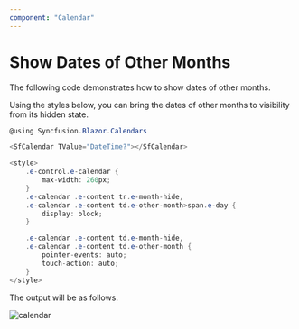 ```yaml
---
component: "Calendar"
---
```


# Show Dates of Other Months

The following code demonstrates how to show dates of other months.

Using the styles below, you can bring the dates of other months to visibility from its hidden state.

```csharp
@using Syncfusion.Blazor.Calendars

<SfCalendar TValue="DateTime?"></SfCalendar>

<style>
    .e-control.e-calendar {
        max-width: 260px;
    }
    .e-calendar .e-content tr.e-month-hide,
    .e-calendar .e-content td.e-other-month>span.e-day {
        display: block;
    }

    .e-calendar .e-content td.e-month-hide,
    .e-calendar .e-content td.e-other-month {
        pointer-events: auto;
        touch-action: auto;
    }
</style>
```

The output will be as follows.

![calendar](../images/other_month.png)
